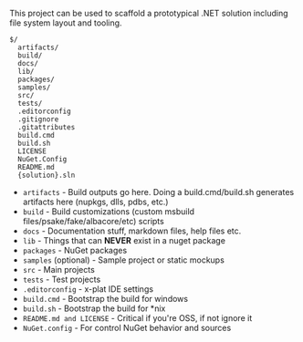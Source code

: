 This project can be used to scaffold a prototypical .NET solution including file system layout and tooling. 

```
$/
  artifacts/
  build/
  docs/
  lib/
  packages/
  samples/
  src/
  tests/
  .editorconfig
  .gitignore
  .gitattributes
  build.cmd
  build.sh
  LICENSE
  NuGet.Config
  README.md
  {solution}.sln
```

- `artifacts` - Build outputs go here. Doing a build.cmd/build.sh generates artifacts here (nupkgs, dlls, pdbs, etc.)
- `build` - Build customizations (custom msbuild files/psake/fake/albacore/etc) scripts
- `docs` - Documentation stuff, markdown files, help files etc.
- `lib` - Things that can **NEVER** exist in a nuget package
- `packages` - NuGet packages
- `samples` (optional) - Sample project or static mockups
- `src` - Main projects
- `tests` - Test projects
- `.editorconfig` - x-plat IDE settings
- `build.cmd` - Bootstrap the build for windows
- `build.sh` - Bootstrap the build for *nix
- `README.md and LICENSE` - Critical if you're OSS, if not ignore it
- `NuGet.config` - For control NuGet behavior and sources
